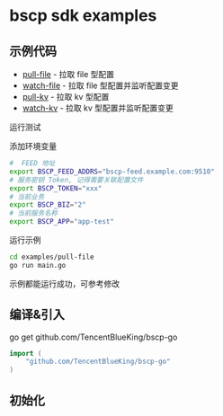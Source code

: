 bscp sdk examples
============

## 示例代码
* [pull-file](./pull-file) - 拉取 file 型配置
* [watch-file](./watch-file) - 拉取 file 型配置并监听配置变更
* [pull-kv](./pull-kv) - 拉取 kv 型配置
* [watch-kv](./watch-kv) - 拉取 kv 型配置并监听配置变更

运行测试

添加环境变量
```bash
#  FEED 地址
export BSCP_FEED_ADDRS="bscp-feed.example.com:9510"
# 服务密钥 Token, 记得需要关联配置文件
export BSCP_TOKEN="xxx"
# 当前业务
export BSCP_BIZ="2"
# 当前服务名称
export BSCP_APP="app-test"
```

运行示例
```bash
cd examples/pull-file
go run main.go
```

示例都能运行成功，可参考修改


## 编译&引入
go get github.com/TencentBlueKing/bscp-go

```go
import (
	"github.com/TencentBlueKing/bscp-go"
)
```

## 初始化


